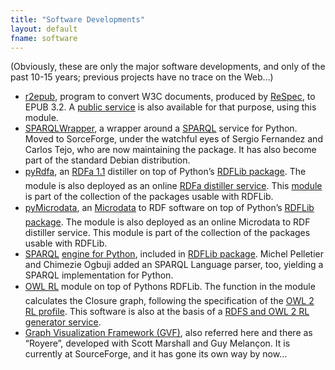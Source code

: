 ```yaml
---
title: "Software Developments"
layout: default
fname: software
---
```


(Obviously, these are only the major software developments, and only of the past 10-15 years; previous projects have no trace on the Web…)

* [r2epub](https://github.com/iherman/r2epub/), program to convert W3C documents, produced by [ReSpec](https://github.com/w3c/respec), to EPUB 3.2. A [public service](https://iherman.github.io/r2epub/convert.html) is also available for that purpose, using this module.
* [SPARQLWrapper](http://sparql-wrapper.sourceforge.net/), a wrapper around a [SPARQL](http://www.w3.org/TR/rdf-sparql-query/) service for Python. Moved to SorceForge, under the watchful eyes of Sergio Fernandez and Carlos Tejo, who are now maintaining the package. It has also become part of the standard Debian distribution.
* [pyRdfa](https://github.com/RDFLib/pyrdfa3), an [RDFa 1.1](http://www.w3.org/TR/rdfa-primer/) distiller on top of Python’s [RDFLib package](http://rdflib.net/). The module is also deployed as an online [RDFa distiller service](http://www.w3.org/2012/pyRdfa/). This [module](https://pypi.org/project/pyRdfa3/) is part of the collection of the packages usable with RDFLib.
* [pyMicrodata](https://github.com/RDFLib/pymicrodata), an [Microdata](http://www.w3.org/TR/2012/NOTE-microdata-rdf-20120308/) to RDF software on top of Python’s [RDFLib package](http://rdflib.net/). The module is also deployed as an online Microdata to RDF distiller service. This module is part of the collection of the packages usable with RDFLib.
* [SPARQL](http://www.w3.org/TR/rdf-sparql-query/) [engine for Python](http://dev.w3.org/cvsweb/%7Echeckout%7E/2004/PythonLib-IH/Doc/sparqlDesc.html), included in [RDFLib package](http://rdflib.net/). Michel Pelletier and Chimezie Ogbuji added an SPARQL Language parser, too, yielding a SPARQL implementation for Python.
* [OWL RL](https://github.com/RDFLib/OWL-RL) module on top of Pythons RDFLib. The function in the module calculates the Closure graph, following the specification of the [OWL 2 RL profile](http://www.w3.org/TR/owl2-profiles/#Reasoning_in_OWL_2_RL_and_RDF_Graphs_using_Rules). This software is also at the basis of a [RDFS and OWL 2 RL generator service](http://www.ivan-herman.net/Misc/2008/owlrl/).
* [Graph Visualization Framework (GVF)](http://gvf.sourceforge.net/), also referred here and there as “Royere”, developed with Scott Marshall and Guy Melançon. It is currently at SourceForge, and it has gone its own way by now…
